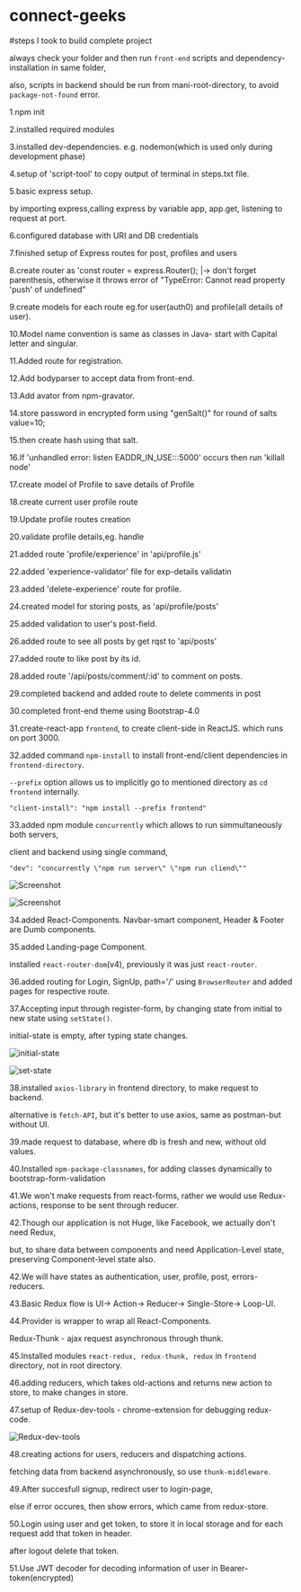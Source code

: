 # connect-geeks

#steps I took to build complete project

always check your folder and then run `front-end` scripts and dependency-installation in same folder,

also, scripts in backend should be run from mani-root-directory, to avoid `package-not-found` error.

1.npm init

2.installed required modules

3.installed dev-dependencies. e.g. nodemon(which is used only during development phase)

4.setup of 'script-tool' to copy output of terminal in steps.txt file.

5.basic express setup.

by importing express,calling express by variable app, app.get, listening to request at port.

6.configured database with URI and DB credentials

7.finished setup of Express routes for post, profiles and users

8.create router as 'const router = express.Router();
|-> don't forget parenthesis, otherwise it throws error of "TypeError: Cannot read property 'push' of undefined"

9.create models for each route eg.for user(auth0) and profile(all details of user).

10.Model name convention is same as classes in Java- start with Capital letter and singular.

11.Added route for registration.

12.Add bodyparser to accept data from front-end.

13.Add avator from npm-gravator.

14.store password in encrypted form using "genSalt()" for round of salts value=10;

15.then create hash using that salt.

16.If 'unhandled error: listen EADDR_IN_USE:::5000' occurs then run 'killall node'

17.create model of Profile to save details of Profile

18.create current user profile route

19.Update profile routes creation

20.validate profile details,eg. handle

21.added route 'profile/experience' in 'api/profile.js'

22.added 'experience-validator' file for exp-details validatin

23.added 'delete-experience' route for profile.

24.created model for storing posts, as 'api/profile/posts'

25.added validation to user's post-field.

26.added route to see all posts by get rqst to 'api/posts'

27.added route to like post by its id.

28.added route '/api/posts/comment/:id' to comment on posts.

29.completed backend and added route to delete comments in post

30.completed front-end theme using Bootstrap-4.0

31.create-react-app `frontend`, to create client-side in ReactJS.
which runs on port 3000.

32.added command `npm-install` to install front-end/client dependencies in `frontend-directory`.

`--prefix` option allows us to implicitly go to mentioned directory as `cd frontend` internally.

`"client-install": "npm install --prefix frontend"`

33.added npm module `concurrently` which allows to run simmultaneously both servers,

client and backend using single command,

`"dev": "concurrently \"npm run server\" \"npm run cliend\""`

![Screenshot](./outputs/rundevserver.png)

![Screenshot](./outputs/twoservers.png)

34.added React-Components. Navbar-smart component, Header & Footer are Dumb components.

35.added Landing-page Component.

installed `react-router-dom`(v4), previously it was just `react-router`.

36.added routing for Login, SignUp, path='/' using `BrowserRouter` and added pages for respective route.

37.Accepting input through register-form, by changing state from initial to new state using `setState()`.

initial-state is empty, after typing state changes.

![initial-state](./outputs/initial-state.png)

![set-state](./outputs/set-state.png)

38.installed `axios-library` in frontend directory, to make request to backend.

alternative is `fetch-API`, but it's better to use axios, same as postman-but without UI.

39.made request to database, where db is fresh and new, without old values.

40.Installed `npm-package-classnames`, for adding classes dynamically to bootstrap-form-validation

41.We won't make requests from react-forms, rather we would use Redux-actions,
response to be sent through reducer.

42.Though our application is not Huge, like Facebook, we actually don't need Redux,

but, to share data between components and need Application-Level state,
preserving Component-level state also.

42.We will have states as authentication, user, profile, post, errors-reducers.

43.Basic Redux flow is UI-> Action-> Reducer-> Single-Store-> Loop-UI.

44.Provider is wrapper to wrap all React-Components.

Redux-Thunk - ajax request asynchronous through thunk.

45.Installed modules `react-redux, redux-thunk, redux` in `frontend` directory, not in root directory.

46.adding reducers, which takes old-actions and returns new action to store, to make changes in store.

47.setup of Redux-dev-tools - chrome-extension for debugging redux-code.

![Redux-dev-tools](./outputs/redux-setup.png)

48.creating actions for users, reducers and dispatching actions.

fetching data from backend asynchronously, so use `thunk-middleware`.

49.After succesfull signup, redirect user to login-page,

else if error occures, then show errors, which came from redux-store.

50.Login using user and get token, to store it in local storage and for each request add that token in header.

after logout delete that token.

51.Use JWT decoder for decoding information of user in Bearer-token(encrypted)
